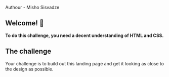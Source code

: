 Authour - Misho Sisvadze

## Welcome! 👋


**To do this challenge, you need a decent understanding of HTML and CSS.**

## The challenge

Your challenge is to build out this landing page and get it looking as close to the design as possible.

